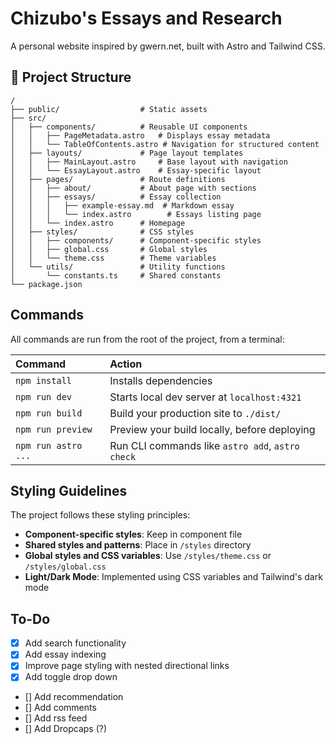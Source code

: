# Chizubo's Essays and Research

A personal website inspired by gwern.net, built with Astro and Tailwind CSS.

## 📁 Project Structure

```text
/
├── public/                  # Static assets
├── src/
│   ├── components/          # Reusable UI components
│   │   ├── PageMetadata.astro   # Displays essay metadata
│   │   └── TableOfContents.astro # Navigation for structured content
│   ├── layouts/             # Page layout templates
│   │   ├── MainLayout.astro     # Base layout with navigation
│   │   └── EssayLayout.astro    # Essay-specific layout
│   ├── pages/               # Route definitions
│   │   ├── about/           # About page with sections
│   │   ├── essays/          # Essay collection
│   │   │   ├── example-essay.md  # Markdown essay
│   │   │   └── index.astro        # Essays listing page
│   │   └── index.astro      # Homepage
│   ├── styles/              # CSS styles
│   │   ├── components/      # Component-specific styles
│   │   ├── global.css       # Global styles
│   │   └── theme.css        # Theme variables
│   └── utils/               # Utility functions
│       └── constants.ts     # Shared constants
└── package.json
```

## Commands

All commands are run from the root of the project, from a terminal:

| Command                   | Action                                           |
| :------------------------ | :----------------------------------------------- |
| `npm install`             | Installs dependencies                            |
| `npm run dev`             | Starts local dev server at `localhost:4321`      |
| `npm run build`           | Build your production site to `./dist/`          |
| `npm run preview`         | Preview your build locally, before deploying     |
| `npm run astro ...`       | Run CLI commands like `astro add`, `astro check` |


## Styling Guidelines

The project follows these styling principles:

- **Component-specific styles**: Keep in component file
- **Shared styles and patterns**: Place in `/styles` directory
- **Global styles and CSS variables**: Use `/styles/theme.css` or `/styles/global.css`
- **Light/Dark Mode**: Implemented using CSS variables and Tailwind's dark mode

## To-Do

- [x] Add search functionality
- [x] Add essay indexing
- [x] Improve page styling with nested directional links 
- [x] Add toggle drop down 
- [] Add recommendation
- [] Add comments
- [] Add rss feed
- [] Add Dropcaps (?)

